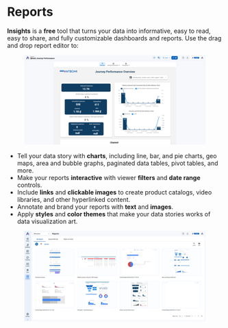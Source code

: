 # Reports

**Insights** is a **free** tool that turns your data into informative, easy to read, easy to share, and fully customizable dashboards and reports. Use the drag and drop report editor to:

<figure><img src="../../.gitbook/assets/image (3883).png" alt=""><figcaption></figcaption></figure>

* Tell your data story with **charts**, including line, bar, and pie charts, geo maps, area and bubble graphs, paginated data tables, pivot tables, and more.
* Make your reports **interactive** with viewer **filters** and **date range** controls.
* Include **links** and **clickable images** to create product catalogs, video libraries, and other hyperlinked content.
* Annotate and brand your reports with **text** and **images**.
* Apply **styles** and **color themes** that make your data stories works of data visualization art.

<figure><img src="../../.gitbook/assets/image (3882).png" alt=""><figcaption></figcaption></figure>
